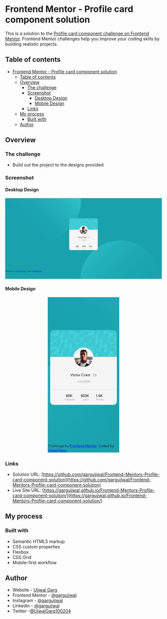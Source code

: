 # Frontend Mentor - Profile card component solution

This is a solution to the [Profile card component challenge on Frontend Mentor](https://www.frontendmentor.io/challenges/profile-card-component-cfArpWshJ). Frontend Mentor challenges help you improve your coding skills by building realistic projects.

## Table of contents

-   [Frontend Mentor - Profile card component solution](#frontend-mentor---profile-card-component-solution)
    -   [Table of contents](#table-of-contents)
    -   [Overview](#overview)
        -   [The challenge](#the-challenge)
        -   [Screenshot](#screenshot)
            -   [Desktop Design](#desktop-design)
            -   [Mobile Design](#mobile-design)
        -   [Links](#links)
    -   [My process](#my-process)
        -   [Built with](#built-with)
    -   [Author](#author)

## Overview

### The challenge

-   Build out the project to the designs provided

### Screenshot

#### Desktop Design

<p align="center">
  <img src="./screenshots/desktop-view.png" alt="desktop" width="600"  />
</p>

#### Mobile Design

<p align="center">
	<img src="./screenshots/mobile-view.png" alt="mobile" height="500" /> 
</p>

### Links

-   Solution URL: [https://github.com/gargujjwal/Frontend-Mentors-Profile-card-component-solution](https://github.com/gargujjwal/Frontend-Mentors-Profile-card-component-solution)
-   Live Site URL: [https://gargujjwal.github.io/Frontend-Mentors-Profile-card-component-solution/](https://gargujjwal.github.io/Frontend-Mentors-Profile-card-component-solution/)

## My process

### Built with

-   Semantic HTML5 markup
-   CSS custom properties
-   Flexbox
-   CSS Grid
-   Mobile-first workflow

## Author

-   Website - [Ujjwal Garg](https://github.com/gargujjwal)
-   Frontend Mentor - [@gargujjwal](https://www.frontendmentor.io/profile/gargujjwal)
-   Instagram - [@gargujjwal](https://www.instagram.com/gargujjwal/)
-   Linkedin - [@gargujjwal](https://www.linkedin.com/in/ujjwal-garg-3a5639243/)
-   Twitter -[@UjwalGarg100204](https://twitter.com/UjwalGarg100204)
